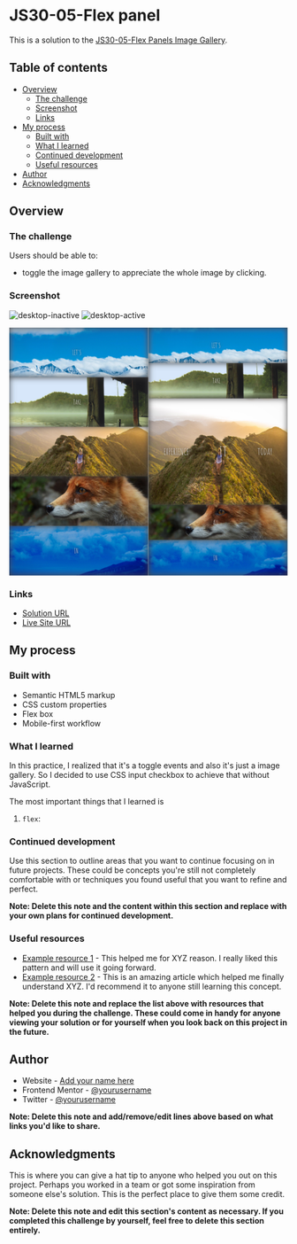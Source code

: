 # JS30-05-Flex panel
This is a solution to the [JS30-05-Flex Panels Image Gallery](https://courses.wesbos.com/account/access/62496c1ad3e09a449732a6f9/view/194130264).

## Table of contents
  - [Overview](#overview)
    - [The challenge](#the-challenge)
    - [Screenshot](#screenshot)
    - [Links](#links)
  - [My process](#my-process)
    - [Built with](#built-with)
    - [What I learned](#what-i-learned)
    - [Continued development](#continued-development)
    - [Useful resources](#useful-resources)
  - [Author](#author)
  - [Acknowledgments](#acknowledgments)
## Overview

### The challenge
Users should be able to:
- toggle the image gallery to appreciate the whole image by clicking.

### Screenshot
![desktop-inactive](./src/image/desktop-inactive.png)
![desktop-active](./src/image/desktop-active.png)
<div style="display: flex;">
  <img src="./src/image/mobile-inactive.png" width="50%" alt="mobile-inactive" />
  <img src="./src/image/mobile-active.png" width="50%" alt="mobile-active" />
</div>

### Links
- [Solution URL](https://github.com/Beginneraboutlife116/JS30-05-flex-panel)
- [Live Site URL](https://beginneraboutlife116.github.io/JS30-05-flex-panel/)

## My process

### Built with
- Semantic HTML5 markup
- CSS custom properties
- Flex box
- Mobile-first workflow

### What I learned
In this practice, I realized that it's a toggle events and also it's just a image gallery. So I decided to use CSS input checkbox to achieve that without JavaScript.

The most important things that I learned is 
1. `flex`:

### Continued development

Use this section to outline areas that you want to continue focusing on in future projects. These could be concepts you're still not completely comfortable with or techniques you found useful that you want to refine and perfect.

**Note: Delete this note and the content within this section and replace with your own plans for continued development.**

### Useful resources

- [Example resource 1](https://www.example.com) - This helped me for XYZ reason. I really liked this pattern and will use it going forward.
- [Example resource 2](https://www.example.com) - This is an amazing article which helped me finally understand XYZ. I'd recommend it to anyone still learning this concept.

**Note: Delete this note and replace the list above with resources that helped you during the challenge. These could come in handy for anyone viewing your solution or for yourself when you look back on this project in the future.**

## Author

- Website - [Add your name here](https://www.your-site.com)
- Frontend Mentor - [@yourusername](https://www.frontendmentor.io/profile/yourusername)
- Twitter - [@yourusername](https://www.twitter.com/yourusername)

**Note: Delete this note and add/remove/edit lines above based on what links you'd like to share.**

## Acknowledgments

This is where you can give a hat tip to anyone who helped you out on this project. Perhaps you worked in a team or got some inspiration from someone else's solution. This is the perfect place to give them some credit.

**Note: Delete this note and edit this section's content as necessary. If you completed this challenge by yourself, feel free to delete this section entirely.**
